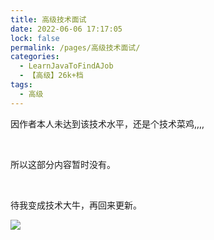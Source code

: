 ```yaml
---
title: 高级技术面试
date: 2022-06-06 17:17:05
lock: false
permalink: /pages/高级技术面试/
categories: 
  - LearnJavaToFindAJob
  - 【高级】26k+档
tags: 
  - 高级
---
```


因作者本人未达到该技术水平，还是个技术菜鸡,,,,

<br>

所以这部分内容暂时没有。

<br>

待我变成技术大牛，再回来更新。


![](https://res.smzdm.com/images/emotions/36.png)


